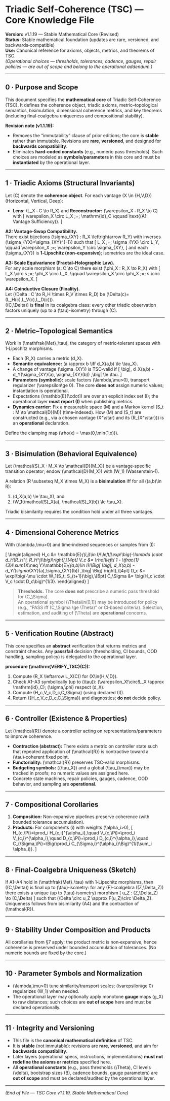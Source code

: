# Triadic Self-Coherence (TSC) — Core Knowledge File
**Version:** v1.1.19 — Stable Mathematical Core (Revised)  
**Status:** Stable mathematical foundation (updates are rare, versioned, and backwards‑compatible)  
**Use:** Canonical reference for axioms, objects, metrics, and theorems of TSC.  
*(Operational choices — thresholds, tolerances, cadence, gauges, repair policies — are out of scope and belong to the operational addendum.)*

---

## 0 · Purpose and Scope
This document specifies the **mathematical core** of Triadic Self‑Coherence (TSC). It defines the coherence object, triadic axioms, metric–topological semantics, bisimulation, dimensional coherence metrics, and key theorems (including final‑coalgebra uniqueness and compositional stability).

**Revision note (v1.1.19):**
- Removes the “immutability” clause of prior editions; the core is **stable** rather than immutable. Revisions are **rare**, **versioned**, and designed for **backwards compatibility**.
- Eliminates **hard‑coded constants** (e.g., numeric pass thresholds). Such choices are modeled as **symbols/parameters** in this core and must be **instantiated** by the operational layer.

---

## 1 · Triadic Axioms (Structural Invariants)
Let \(C\) denote the **coherence object**. For each vantage \(X \in \{H,V,D\}\) (Horizontal, Vertical, Deep):

- **Lens:** \(L_X : C \to R_X\) and **Reconstructor:** \(\varepsilon_X : R_X \to C\) with
\[
\varepsilon_X \circ L_X \;=\; \mathrm{id}_C \qquad \text{(A1: Vantage Sufficiency)}.
\]

**A2: Vantage‑Swap Compatibility.**  
There exist bijections \(\sigma_{XY} : R_X \leftrightarrow R_Y\) with inverses \(\sigma_{YX}=\sigma_{XY}^{-1}\) such that
\[
L_X \;=\; \sigma_{YX} \circ L_Y, \qquad
\varepsilon_X \;=\; \varepsilon_Y \circ \sigma_{XY},
\]
and each \(\sigma_{XY}\) is **1‑Lipschitz (non‑expansive)**; isometries are the ideal case.

**A3: Scale Equivariance (Fractal–Holographic Law).**  
For any scale morphism \(s: C \to C\) there exist \(\phi_X : R_X \to R_X\) with
\[
L_X \circ s \;=\; \phi_X \circ L_X, \qquad
\varepsilon_X \circ \phi_X \;=\; s \circ \varepsilon_X.
\]

**A4: Coinductive Closure (Finality).**  
Let \(\Delta : C \to R_H \times R_V \times R_D\) be \(\Delta(c)=(L_H(c),L_V(c),L_D(c))\).  
\((C,\Delta)\) is **final** in its coalgebra class: every other triadic observation factors uniquely (up to a \(\tau\)-isometry) through \(C\).

---

## 2 · Metric–Topological Semantics
Work in \(\mathfrak{Met}_\tau\), the category of metric‑tolerant spaces with 1‑Lipschitz morphisms.

- Each \(R_X\) carries a metric \(d_X\).  
- **Semantic equivalence:** \(a \approx b \iff d_X(a,b) \le \tau_X\).  
- A change of vantage \(\sigma_{XY}\) is TSC‑valid if
\[
\big|\, d_X(a,b) - d_Y(\sigma_{XY}(a), \sigma_{XY}(b)) \,\big| \le \tau.
\]
- **Parameters (symbolic):** scale factors \(\lambda,\mu>0\), transport regularizer \(\varepsilon\ge 0\). The core **does not** assign numeric values; instantiation is operational.
- Expectations \(\mathbb{E}[\cdot]\) are over an explicit index set \(I\); the operational layer **must report \(I\)** when publishing metrics.
- **Dynamics carrier:** Fix a measurable space \(M\) and a Markov kernel \(S_t : M \to \mathcal{D}(M)\) (time‑indexed). How \(M\) and \(S_t\) are constructed (e.g., via a chosen vantage \(X^\star\) and its \(R_{X^\star}\)) is an **operational** declaration.

Define the clamping map \(\rho(x) = \max(0,\min(1,x))\).

---

## 3 · Bisimulation (Behavioral Equivalence)
Let \(\mathcal{S}_X : M_X \to \mathcal{D}(M_X)\) be a vantage‑specific transition operator; endow \(\mathcal{D}(M_X)\) with \(W_1\) (Wasserstein‑1).

A relation \(R \subseteq M_X \times M_X\) is a **bisimulation** iff for all \((a,b)\in R\):
1) \(d_X(a,b) \le \tau_X\), and  
2) \(W_1(\mathcal{S}_X(a), \mathcal{S}_X(b)) \le \tau_X\).

Triadic bisimilarity requires the condition hold under all three vantages.

---

## 4 · Dimensional Coherence Metrics
With \(\lambda,\mu>0\) and time‑indexed sequences or samples from \(I\):

\[
\begin{aligned}
H_c &= \mathbb{E}_{(i,j)\in I}\!\left[\exp\!\big(-\lambda \cdot d_H(R_H^i, R_H^j)\big)\right],\\[4pt]
V_c &= \rho\!\left( 1 - \tfrac{1}{3}\!\sum_{X\neq Y}\mathbb{E}_{(a,b)\in I}\!\Big[ \big|\, d_X(a,b) - d_Y(\sigma_{XY}(a),\sigma_{XY}(b)) \,\big| \Big] \right),\\[4pt]
D_c &= \exp\!\big(-\mu \cdot W_1(S_t, S_{t+1})\big),\\[6pt]
C_\Sigma &= \big(H_c \cdot V_c \cdot D_c\big)^{1/3}.
\end{aligned}
\]

> **Thresholds.** The core **does not** prescribe a numeric pass threshold for \(C_\Sigma\).  
> An operational symbol \(\Theta\in(0,1]\) may be introduced for policy (e.g., “PASS iff \(C_\Sigma \ge \Theta\)” or CI‑based criteria). Selection, estimation, and auditing of \(\Theta\) are **operational** concerns.

---

## 5 · Verification Routine (Abstract)
This core specifies an **abstract** verification that returns metrics and constraint checks. Any **pass/fail** decision (thresholding, CI bounds, OOD handling, sampling policy) is delegated to the operational layer.

**procedure \(\mathrm{VERIFY\_TSC}(C)\):**  
1. Compute \(R_X \leftarrow L_X(C)\) for \(X\in\{H,V,D\}\).  
2. Check A1–A3 symbolically (up to \(\tau\)): \(\varepsilon_X\!\circ\!L_X \approx \mathrm{id}_C\); \(\sigma,\phi\) respect \(d_X\).  
3. Compute \(H_c,V_c,D_c,C_\Sigma\) (using declared \(I\)).  
4. Return \(\{H_c,V_c,D_c,C_\Sigma\}\) and diagnostics; **do not** decide policy.

---

## 6 · Controller (Existence & Properties)
Let \(\mathcal{R}\) denote a controller acting on representations/parameters to improve coherence.

- **Contraction (abstract):** There exists a metric on controller state such that repeated application of \(\mathcal{R}\) is contractive toward a \(\tau\)‑coherent fixed point.  
- **Functoriality:** \(\mathcal{R}\) preserves TSC‑valid morphisms.  
- **Budgeting symbols:** \(\{\tau_X\}\) and a global \(\tau_{\max}\) may be tracked in proofs; no numeric values are assigned here.  
- Concrete state machines, repair policies, gauges, cadence, OOD behavior, and sampling are **operational**.

---

## 7 · Compositional Corollaries
1) **Composition:** Non‑expansive pipelines preserve coherence (with bounded tolerance accumulation).  
2) **Products:** For components \(i\) with weights \(\alpha_i>0\),
\[
H_{c,\Pi}=\prod_i H_{c,i}^{\alpha_i},\quad
V_{c,\Pi}=\prod_i V_{c,i}^{\alpha_i},\quad
D_{c,\Pi}=\prod_i D_{c,i}^{\alpha_i},\quad
C_{\Sigma,\Pi}=\Big(\prod_i C_{\Sigma,i}^{\alpha_i}\Big)^{1/(\sum_i \alpha_i)}.
\]

---

## 8 · Final‑Coalgebra Uniqueness (Sketch)
If A1–A4 hold in \(\mathfrak{Met}_\tau\) with 1‑Lipschitz morphisms, then \((C,\Delta)\) is final up to \(\tau\)‑isometry: for any \(F\)‑coalgebra \((Z,\Delta_Z)\) there exists a unique (up to \(\tau\)‑isometry) morphism
\[
u_Z : (Z,\Delta_Z) \to (C,\Delta)
\]
such that \(\Delta \circ u_Z \approx F(u_Z)\circ \Delta_Z\). Uniqueness follows from bisimilarity (A4) and the contraction of \(\mathcal{R}\).

---

## 9 · Stability Under Composition and Products
All corollaries from §7 apply; the product metric is non‑expansive, hence coherence is preserved under bounded accumulation of tolerances. (No numeric bounds are fixed by the core.)

---

## 10 · Parameter Symbols and Normalization
- \(\lambda,\mu>0\) tune similarity/transport scales; \(\varepsilon\ge 0\) regularizes \(W_1\) when needed.  
- The operational layer may optionally apply monotone **gauge** maps \(g_X\) to raw distances; such choices are **out of scope** here and must be declared operationally.

---

## 11 · Integrity and Versioning
- This file is the **canonical mathematical definition** of TSC.  
- It is **stable** (not immutable): revisions are **rare**, **versioned**, and aim for **backwards compatibility**.  
- Later layers (operational specs, instructions, implementations) **must not redefine the axioms or metrics** specified here.  
- All **operational constants** (e.g., pass thresholds \(\Theta\), CI levels \(\delta\), bootstrap sizes \(B\), cadence bounds, gauge parameters) are **out of scope** and must be declared/audited by the operational layer.

---

*(End of File — TSC Core v1.1.19, Stable Mathematical Core)*
